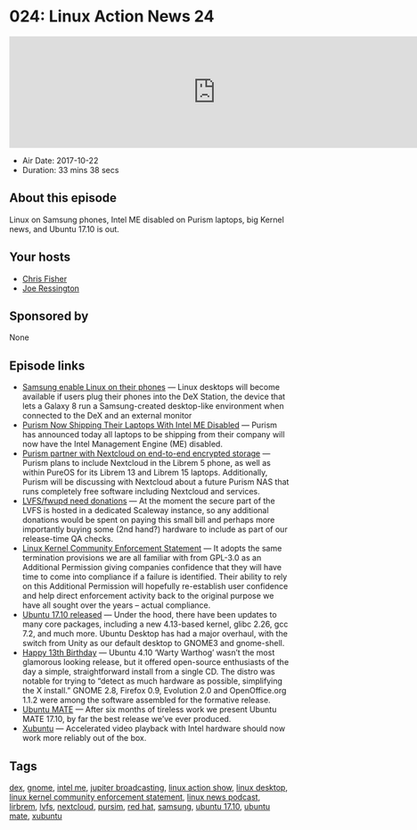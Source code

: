 # 024: Linux Action News 24

<iframe src="https://player.fireside.fm/v2/DAcK9LdX+S5278Wfm?theme=dark" width="740" height="200" frameborder="0" scrolling="no"></iframe>

* Air Date: 2017-10-22
* Duration: 33 mins 38 secs

## About this episode

Linux on Samsung phones, Intel ME disabled on Purism laptops, big Kernel news, and Ubuntu 17.10 is out.

## Your hosts
* [Chris Fisher](https://linuxactionnews.com/hosts/chris)
* [Joe Ressington](https://linuxactionnews.com/hosts/joe)

## Sponsored by

None



## Episode links

  * [Samsung enable Linux on their phones](https://www.theregister.co.uk/2017/10/19/samsung_linux_on_galaxy/ "Samsung enable Linux on their phones") — Linux desktops will become available if users plug their phones into the DeX Station, the device that lets a Galaxy 8 run a Samsung-created desktop-like environment when connected to the DeX and an external monitor 
  * [Purism Now Shipping Their Laptops With Intel ME Disabled](https://www.phoronix.com/scan.php?page=news_item&px=Librem-Laptops-ME-Disabled "Purism Now Shipping Their Laptops With Intel ME Disabled") — Purism has announced today all laptops to be shipping from their company will now have the Intel Management Engine (ME) disabled.
  * [Purism partner with Nextcloud on end-to-end encrypted storage](https://puri.sm/posts/purism-partners-with-nextcloud-to-build-and-include-end-to-end-encrypted-storage-products-and-services/ "Purism partner with Nextcloud on end-to-end encrypted storage") — Purism plans to include Nextcloud in the Librem 5 phone, as well as within PureOS for its Librem 13 and Librem 15 laptops. Additionally, Purism will be discussing with Nextcloud about a future Purism NAS that runs completely free software including Nextcloud and services. 
  * [LVFS/fwupd need donations](https://blogs.gnome.org/hughsie/2017/10/16/shaking-the-tin-for-lvfs-asking-for-donations/ "LVFS/fwupd need donations") — At the moment the secure part of the LVFS is hosted in a dedicated Scaleway instance, so any additional donations would be spent on paying this small bill and perhaps more importantly buying some (2nd hand?) hardware to include as part of our release-time QA checks.
  * [Linux Kernel Community Enforcement Statement](http://kroah.com/log/blog/2017/10/16/linux-kernel-community-enforcement-statement/ "Linux Kernel Community Enforcement Statement") — It adopts the same termination provisions we are all familiar with from GPL-3.0 as an Additional Permission giving companies confidence that they will have time to come into compliance if a failure is identified. Their ability to rely on this Additional Permission will hopefully re-establish user confidence and help direct enforcement activity back to the original purpose we have all sought over the years – actual compliance. 
  * [Ubuntu 17.10 released](https://fridge.ubuntu.com/2017/10/19/ubuntu-17-10-artful-aardvark-released/ "Ubuntu 17.10 released") — Under the hood, there have been updates to many core packages, including a new 4.13-based kernel, glibc 2.26, gcc 7.2, and much more. Ubuntu Desktop has had a major overhaul, with the switch from Unity as our default desktop to GNOME3 and gnome-shell. 
  * [Happy 13th Birthday](http://www.omgubuntu.co.uk/2017/10/ubuntu-birthday-13th "Happy 13th Birthday") — Ubuntu 4.10 ‘Warty Warthog’ wasn’t the most glamorous looking release, but it offered open-source enthusiasts of the day a simple, straightforward install from a single CD. The distro was notable for trying to “detect as much hardware as possible, simplifying the X install.” GNOME 2.8, Firefox 0.9, Evolution 2.0 and OpenOffice.org 1.1.2 were among the software assembled for the formative release.
  * [Ubuntu MATE](https://ubuntu-mate.org/blog/ubuntu-mate-artful-final-release/ "Ubuntu MATE") — After six months of tireless work we present Ubuntu MATE 17.10, by far the best release we’ve ever produced.
  * [Xubuntu](https://xubuntu.org/news/xubuntu-17-10-release/ "Xubuntu") — Accelerated video playback with Intel hardware should now work more reliably out of the box.



## Tags

[dex](https://linuxactionnews.com/tags/dex), [gnome](https://linuxactionnews.com/tags/gnome), [intel me](https://linuxactionnews.com/tags/intel%20me), [jupiter broadcasting](https://linuxactionnews.com/tags/jupiter%20broadcasting), [linux action show](https://linuxactionnews.com/tags/linux%20action%20show), [linux desktop](https://linuxactionnews.com/tags/linux%20desktop), [linux kernel community enforcement statement](https://linuxactionnews.com/tags/linux%20kernel%20community%20enforcement%20statement), [linux news podcast](https://linuxactionnews.com/tags/linux%20news%20podcast), [lirbrem](https://linuxactionnews.com/tags/lirbrem), [lvfs](https://linuxactionnews.com/tags/lvfs), [nextcloud](https://linuxactionnews.com/tags/nextcloud), [pursim](https://linuxactionnews.com/tags/pursim), [red hat](https://linuxactionnews.com/tags/red%20hat), [samsung](https://linuxactionnews.com/tags/samsung), [ubuntu 17.10](https://linuxactionnews.com/tags/ubuntu%2017.10), [ubuntu mate](https://linuxactionnews.com/tags/ubuntu%20mate), [xubuntu](https://linuxactionnews.com/tags/xubuntu)